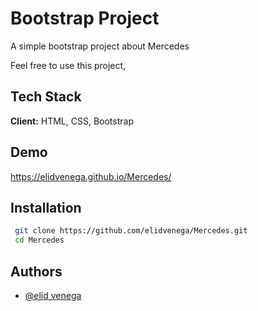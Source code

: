 # Bootstrap Project

A simple bootstrap project about Mercedes

Feel free to use this project,

## Tech Stack

**Client:** HTML, CSS, Bootstrap

## Demo

https://elidvenega.github.io/Mercedes/

## Installation

```bash
 git clone https://github.com/elidvenega/Mercedes.git
 cd Mercedes

```

## Authors

- [@elid venega](https://github.com/elidvenega)
